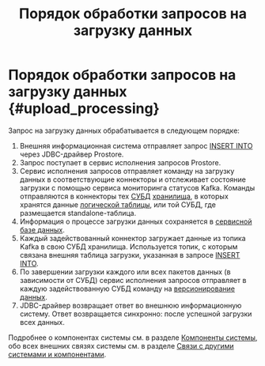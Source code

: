 ﻿---
layout: default
title: Порядок обработки запросов на загрузку данных
nav_order: 2
parent: Связи с другими системами и компонентами
grand_parent: Обзор понятий, компонентов и связей
has_children: false
has_toc: false
---

# Порядок обработки запросов на загрузку данных {#upload_processing}

Запрос на загрузку данных обрабатывается в следующем порядке:
1. Внешняя информационная система отправляет запрос 
   [INSERT INTO](../../../reference/sql_plus_requests/INSERT_INTO_logical_table/INSERT_INTO_logical_table.md) 
   через JDBC-драйвер Prostore.
2. Запрос поступает в сервис исполнения запросов Prostore.
3. Сервис исполнения запросов отправляет команду на загрузку данных в соответствующие коннекторы и 
   отслеживает состояние загрузки с помощью сервиса мониторинга статусов Kafka. Команды отправляются в коннекторы 
   тех [СУБД](../../../introduction/supported_DBMS/supported_DBMS.md) 
   [хранилища](../../main_concepts/data_storage/data_storage.md), в которых хранятся данные 
   [логической таблицы](../../main_concepts/logical_table/logical_table.md), или той СУБД, где размещается standalone-таблица.
4. Информация о процессе загрузки данных сохраняется в [сервисной базе данных](../../main_concepts/service_db/service_db.md).
5. Каждый задействованный коннектор загружает данные из топика Kafka в свою СУБД хранилища. Используется топик, с которым связана внешняя 
   таблица загрузки, указанная в запросе [INSERT INTO](../../../reference/sql_plus_requests/INSERT_INTO_logical_table/INSERT_INTO_logical_table.md).
6. По завершении загрузки каждого или всех пакетов данных (в зависимости от СУБД) сервис исполнения 
   запросов отправляет в каждую задействованную СУБД команду на 
   [версионирование данных](../../../working_with_system/data_upload/data_versioning/data_versioning.md).
7. JDBC-драйвер возвращает ответ во внешнюю информационную систему. Ответ возвращается синхронно: после успешной загрузки всех данных.

Подробнее о компонентах системы см. в разделе [Компоненты системы](../../components/components.md), 
обо всех внешних связях системы см. в разделе [Связи с другими системами и компонентами](../interactions.md).